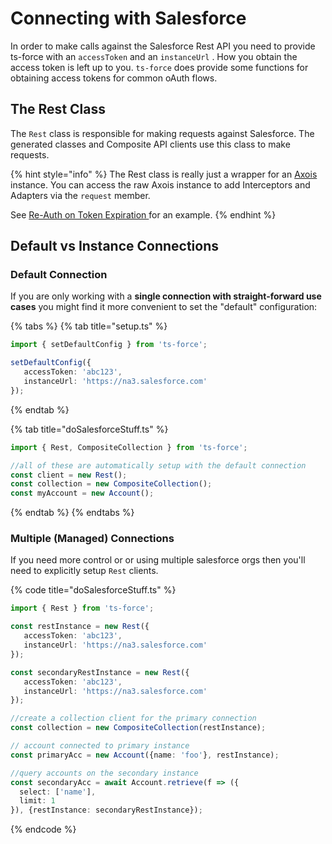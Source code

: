 # Connecting with Salesforce

In order to make calls against the Salesforce Rest API you need to provide ts-force with an `accessToken` and an `instanceUrl` .  How you obtain the access token is left up to you.  `ts-force` does provide some functions for obtaining access tokens for common oAuth flows.

## The Rest Class

The `Rest` class is responsible for making requests against Salesforce.  The generated classes and Composite API clients use this class to make requests. 

{% hint style="info" %}
The Rest class is really just a wrapper for an [Axois](https://www.npmjs.com/package/axios) instance.   You can access the raw Axois instance to add Interceptors and Adapters via the `request` member.  
  
See [Re-Auth on Token Expiration ](re-auth-on-token-expiration.md)for an example.
{% endhint %}

## Default vs Instance Connections

### Default Connection

If you are only working with a **single connection with straight-forward use cases** you might find it more convenient to set the "default" configuration:

{% tabs %}
{% tab title="setup.ts" %}
```typescript
import { setDefaultConfig } from 'ts-force';

setDefaultConfig({
   accessToken: 'abc123',
   instanceUrl: 'https://na3.salesforce.com'
});
```
{% endtab %}

{% tab title="doSalesforceStuff.ts" %}
```typescript
import { Rest, CompositeCollection } from 'ts-force';

//all of these are automatically setup with the default connection
const client = new Rest();
const collection = new CompositeCollection();
const myAccount = new Account();
```
{% endtab %}
{% endtabs %}

### Multiple \(Managed\) Connections

If you need more control or or using multiple salesforce orgs then you'll need to explicitly setup `Rest` clients.

{% code title="doSalesforceStuff.ts" %}
```typescript
import { Rest } from 'ts-force';

const restInstance = new Rest({
   accessToken: 'abc123',
   instanceUrl: 'https://na3.salesforce.com'
});

const secondaryRestInstance = new Rest({
   accessToken: 'abc123',
   instanceUrl: 'https://na3.salesforce.com'
});

//create a collection client for the primary connection
const collection = new CompositeCollection(restInstance);

// account connected to primary instance
const primaryAcc = new Account({name: 'foo'}, restInstance);

//query accounts on the secondary instance
const secondaryAcc = await Account.retrieve(f => ({
  select: ['name'],
  limit: 1
}), {restInstance: secondaryRestInstance});
```
{% endcode %}





